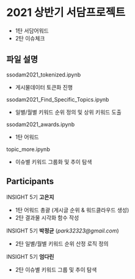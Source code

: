 # 2021 상반기 서담프로젝트
- 1탄 서담어워드
- 2탄 이슈체크

## 파일 설명
ssodam2021_tokenized.ipynb
- 게시물데이터 토큰화 진행

ssodam2021_Find_Specific_Topics.ipynb
- 일별/월별 키워드 순위 정의 및 상위 키워드 도출

ssodam2021_awards.ipynb
- 1탄 어워드

topic_more.ipynb
- 이슈별 키워드 그룹화 및 추이 탐색

## Participants

INSIGHT 5기 __고은지__
- 1탄 어워드 총괄 (게시글 순위 & 워드클라우드 생성)
- 2탄 결과물 시각화 함수 작성

INSIGHT 5기 __박정균__ (_park32323@gmail.com_)
- 2탄 일별/월별 키워드 순위 산정 로직 정의

INSIGHT 5기 __엄다린__
- 2탄 이슈별 키워드 그룹 및 추이 탐색
